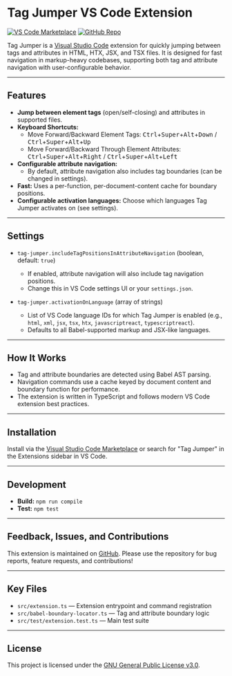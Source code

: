 # Tag Jumper VS Code Extension

[![VS Code Marketplace](https://img.shields.io/visual-studio-marketplace/v/matthew-cordaro.tag-jumper?label=VS%20Code%20Marketplace)](https://marketplace.visualstudio.com/items?itemName=matthew-cordaro.tag-jumper)
[![GitHub Repo](https://img.shields.io/badge/GitHub-Repository-blue?logo=github)](https://github.com/matthewcordaro/tag-jumper)

Tag Jumper is a [Visual Studio Code](https://code.visualstudio.com/) extension for quickly jumping between tags and attributes in HTML, HTX, JSX, and TSX files. It is designed for fast navigation in markup-heavy codebases, supporting both tag and attribute navigation with user-configurable behavior.

---

## Features

- **Jump between element tags** (open/self-closing) and attributes in supported files.
- **Keyboard Shortcuts:**
  - Move Forward/Backward Element Tags: <kbd>Ctrl</kbd>+<kbd>Super</kbd>+<kbd>Alt</kbd>+<kbd>Down</kbd> / <kbd>Ctrl</kbd>+<kbd>Super</kbd>+<kbd>Alt</kbd>+<kbd>Up</kbd>
  - Move Forward/Backward Through Element Attributes: <kbd>Ctrl</kbd>+<kbd>Super</kbd>+<kbd>Alt</kbd>+<kbd>Right</kbd> / <kbd>Ctrl</kbd>+<kbd>Super</kbd>+<kbd>Alt</kbd>+<kbd>Left</kbd>
- **Configurable attribute navigation:**
  - By default, attribute navigation also includes tag boundaries (can be changed in settings).
- **Fast:** Uses a per-function, per-document-content cache for boundary positions.
- **Configurable activation languages:** Choose which languages Tag Jumper activates on (see settings).

---

## Settings

- `tag-jumper.includeTagPositionsInAttributeNavigation` (boolean, default: `true`)

  - If enabled, attribute navigation will also include tag navigation positions.
  - Change this in VS Code settings UI or your `settings.json`.

- `tag-jumper.activationOnLanguage` (array of strings)
  - List of VS Code language IDs for which Tag Jumper is enabled (e.g., `html`, `xml`, `jsx`, `tsx`, `htx`, `javascriptreact`, `typescriptreact`).
  - Defaults to all Babel-supported markup and JSX-like languages.

---

## How It Works

- Tag and attribute boundaries are detected using Babel AST parsing.
- Navigation commands use a cache keyed by document content and boundary function for performance.
- The extension is written in TypeScript and follows modern VS Code extension best practices.

---

## Installation

Install via the [Visual Studio Code Marketplace](https://marketplace.visualstudio.com/items?itemName=matthew-cordaro.tag-jumper) or search for "Tag Jumper" in the Extensions sidebar in VS Code.

---

## Development

- **Build:** `npm run compile`
- **Test:** `npm test`

---

## Feedback, Issues, and Contributions

This extension is maintained on [GitHub](https://github.com/matthewcordaro/tag-jumper).
Please use the repository for bug reports, feature requests, and contributions!

---

## Key Files

- `src/extension.ts` — Extension entrypoint and command registration
- `src/babel-boundary-locator.ts` — Tag and attribute boundary logic
- `src/test/extension.test.ts` — Main test suite

---

## License

This project is licensed under the [GNU General Public License v3.0](./LICENSE).
